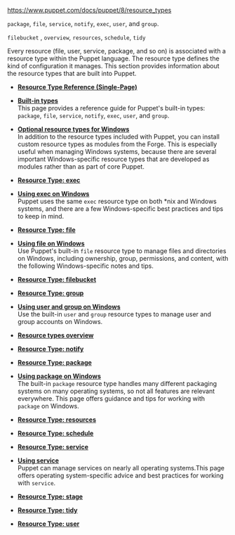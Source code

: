 
https://www.puppet.com/docs/puppet/8/resource_types

`package`, `file`, `service`, `notify`, `exec`, `user`, and `group`.

`filebucket` , `overview`, `resources`, `schedule`, `tidy`



Every resource (file, user, service, package, and so on) is associated with a resource type within the Puppet language. The resource type defines the kind of configuration it manages. This section provides information about the resource types that are built into Puppet.

- **[Resource Type Reference (Single-Page)](https://www.puppet.com/docs/puppet/8/type)**  
    
- **[Built-in types](https://www.puppet.com/docs/puppet/8/cheatsheet_core_types#cheatsheet_core_types)**  
    This page provides a reference guide for Puppet's built-in types: `package`, `file`, `service`, `notify`, `exec`, `user`, and `group`.
- **[Optional resource types for Windows](https://www.puppet.com/docs/puppet/8/resources_windows_optional)**  
    In addition to the resource types included with Puppet, you can install custom resource types as modules from the Forge. This is especially useful when managing Windows systems, because there are several important Windows-specific resource types that are developed as modules rather than as part of core Puppet.
- **[Resource Type: exec](https://www.puppet.com/docs/puppet/8/types/exec)**  
    
- **[Using exec on Windows](https://www.puppet.com/docs/puppet/8/resources_exec_windows)**  
    Puppet uses the same `exec` resource type on both *nix and Windows systems, and there are a few Windows-specific best practices and tips to keep in mind.
- **[Resource Type: file](https://www.puppet.com/docs/puppet/8/types/file)**  
    
- **[Using file on Windows](https://www.puppet.com/docs/puppet/8/resources_file_windows)**  
    Use Puppet's built-in `file` resource type to manage files and directories on Windows, including ownership, group, permissions, and content, with the following Windows-specific notes and tips.
- **[Resource Type: filebucket](https://www.puppet.com/docs/puppet/8/types/filebucket)**  
    
- **[Resource Type: group](https://www.puppet.com/docs/puppet/8/types/group)**  
    
- **[Using user and group on Windows](https://www.puppet.com/docs/puppet/8/resources_user_group_windows)**  
    Use the built-in `user` and `group` resource types to manage user and group accounts on Windows.
- **[Resource types overview](https://www.puppet.com/docs/puppet/8/types/overview)**  
    
- **[Resource Type: notify](https://www.puppet.com/docs/puppet/8/types/notify)**  
    
- **[Resource Type: package](https://www.puppet.com/docs/puppet/8/types/package)**  
    
- **[Using package on Windows](https://www.puppet.com/docs/puppet/8/resources_package_windows#resources_package_windows)**  
    The built-in `package` resource type handles many different packaging systems on many operating systems, so not all features are relevant everywhere. This page offers guidance and tips for working with `package` on Windows.
- **[Resource Type: resources](https://www.puppet.com/docs/puppet/8/types/resources)**  
    
- **[Resource Type: schedule](https://www.puppet.com/docs/puppet/8/types/schedule)**  
    
- **[Resource Type: service](https://www.puppet.com/docs/puppet/8/types/service)**  
    
- **[Using service](https://www.puppet.com/docs/puppet/8/resources_service#resources_service)**  
    Puppet can manage services on nearly all operating systems.This page offers operating system-specific advice and best practices for working with `service`.
- **[Resource Type: stage](https://www.puppet.com/docs/puppet/8/types/stage)**  
    
- **[Resource Type: tidy](https://www.puppet.com/docs/puppet/8/types/tidy)**  
    
- **[Resource Type: user](https://www.puppet.com/docs/puppet/8/types/user)**

